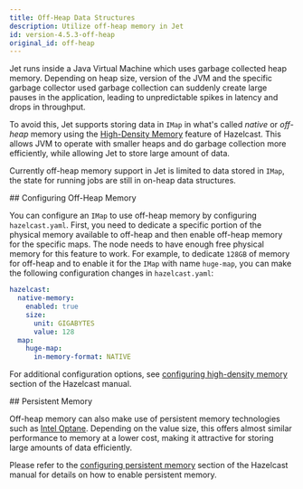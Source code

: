 ```yaml
---
title: Off-Heap Data Structures
description: Utilize off-heap memory in Jet
id: version-4.5.3-off-heap
original_id: off-heap
---
```


Jet runs inside a Java Virtual Machine which uses garbage collected heap
memory. Depending on heap size, version of the JVM and the specific
garbage collector used garbage collection can suddenly create large
pauses in the application, leading to unpredictable spikes in latency
and drops in throughput.

To avoid this, Jet supports storing data in `IMap` in what's called
_native_ or _off-heap_ memory using the [High-Density Memory](https://docs.hazelcast.org/docs/4.2.4/manual/html-single/index.html#using-high-density-memory-store-with-map)
feature of Hazelcast. This allows JVM to operate with smaller heaps and
do garbage collection more efficiently, while allowing Jet to store
large amount of data.

Currently off-heap memory support in Jet is limited to data stored in
`IMap`, the state for running jobs are still in on-heap data structures.

## Configuring Off-Heap Memory

You can configure an `IMap` to use off-heap memory by configuring
`hazelcast.yaml`. First, you need to dedicate a specific portion of the
physical memory available to off-heap and then enable off-heap memory
for the specific maps. The node needs to have enough free physical
memory for this feature to work. For example, to dedicate `128GB` of
memory for off-heap and to enable it for the `IMap` with name
`huge-map`, you can make the following configuration changes in
`hazelcast.yaml`:

```yaml
hazelcast:
  native-memory:
    enabled: true
    size:
      unit: GIGABYTES
      value: 128
  map:
    huge-map:
      in-memory-format: NATIVE
```

For additional configuration options, see [configuring high-density memory](https://docs.hazelcast.org/docs/4.2.4/manual/html-single/index.html#configuring-high-density-memory-store)
section of the Hazelcast manual.

## Persistent Memory

Off-heap memory can also make use of persistent memory technologies such
as [Intel Optane](https://www.intel.com/content/www/us/en/architecture-and-technology/optane-dc-persistent-memory.html).
Depending on the value size, this offers almost similar performance to
memory at a lower cost, making it attractive for storing large amounts
of data efficiently.

Please refer to the [configuring persistent memory](https://docs.hazelcast.org/docs/4.2.4/manual/html-single/index.html#using-persistent-memory)
section of the Hazelcast manual for details on how to enable persistent
memory.
